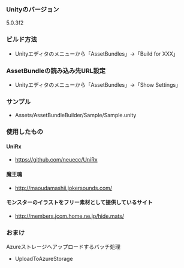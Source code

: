 ### Unityのバージョン
5.0.3f2

### ビルド方法

- Unityエディタのメニューから「AssetBundles」→「Build for XXX」

### AssetBundleの読み込み先URL設定

- Unityエディタのメニューから「AssetBundles」→「Show Settings」

### サンプル

- Assets/AssetBundleBuilder/Sample/Sample.unity

### 使用したもの

#### UniRx  

- https://github.com/neuecc/UniRx

#### 魔王魂

- http://maoudamashii.jokersounds.com/

#### モンスターのイラストをフリー素材として提供しているサイト

- http://members.jcom.home.ne.jp/hide.mats/

### おまけ

Azureストレージへアップロードするバッチ処理

- UploadToAzureStorage
